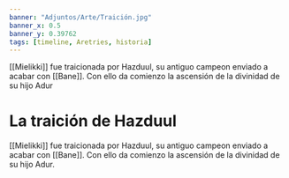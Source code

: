 ```yaml
---
banner: "Adjuntos/Arte/Traición.jpg"
banner_x: 0.5
banner_y: 0.39762
tags: [timeline, Aretries, historia]
---
```

<span 
	  class='ob-timelines' 
	  data-date='-4200' 
	  data-title='El mundo antiguo' 
	  data-class='white' 
	  data-img = 'Adjuntos/Arte/Traición.jpg'
	  data-end='-4200' > 
[[Mielikki]] fue traicionada por Hazduul, su antiguo campeon enviado a acabar con [[Bane]]. Con ello da comienzo la ascensión de la divinidad de su hijo Adur
</span>
# La traición de Hazduul
[[Mielikki]] fue traicionada por Hazduul, su antiguo campeon enviado a acabar con [[Bane]]. Con ello da comienzo la ascensión de la divinidad de su hijo Adur.